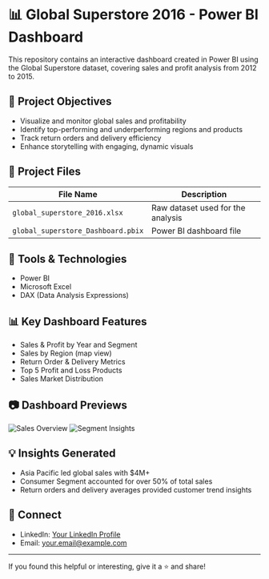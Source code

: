 # 📊 Global Superstore 2016 - Power BI Dashboard

This repository contains an interactive dashboard created in Power BI using the Global Superstore dataset, covering sales and profit analysis from 2012 to 2015.

## 🚀 Project Objectives
- Visualize and monitor global sales and profitability
- Identify top-performing and underperforming regions and products
- Track return orders and delivery efficiency
- Enhance storytelling with engaging, dynamic visuals

## 📁 Project Files
| File Name                         | Description                        |
|----------------------------------|------------------------------------|
| `global_superstore_2016.xlsx`    | Raw dataset used for the analysis  |
| `global_superstore_Dashboard.pbix` | Power BI dashboard file           |

## 🔧 Tools & Technologies
- Power BI
- Microsoft Excel
- DAX (Data Analysis Expressions)

## 📊 Key Dashboard Features
- Sales & Profit by Year and Segment
- Sales by Region (map view)
- Return Order & Delivery Metrics
- Top 5 Profit and Loss Products
- Sales Market Distribution

## 📷 Dashboard Previews
![Sales Overview](./screenshots/dashboard_1.png)
![Segment Insights](./screenshots/dashboard_2.png)

## 💡 Insights Generated
- Asia Pacific led global sales with $4M+
- Consumer Segment accounted for over 50% of total sales
- Return orders and delivery averages provided customer trend insights

## 🔗 Connect
- LinkedIn: [Your LinkedIn Profile](https://www.linkedin.com/)
- Email: your.email@example.com

---

If you found this helpful or interesting, give it a ⭐ and share!
